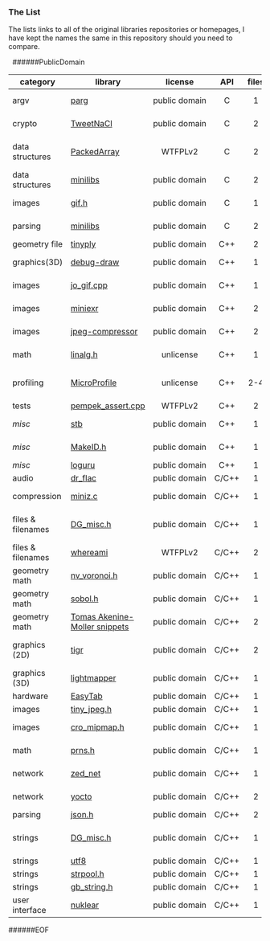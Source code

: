 ### The List

The lists links to all of the original libraries repositories or homepages, I have kept the names the same in this repository should you need to compare.

&nbsp;
######PublicDomain 

category          | library                                                               | license              | API |files| description
----------------- | --------------------------------------------------------------------- |:--------------------:|:---:|:---:| -----------
argv              |  [parg](https://github.com/jibsen/parg)                               |  public&nbsp;domain      |  C  |  1  | command-line argument parsing
crypto            |  [TweetNaCl](http://tweetnacl.cr.yp.to/software.html)                 |   public domain      |  C  |  2  | high-quality tiny cryptography library
data structures   |  [PackedArray](https://github.com/gpakosz/PackedArray)                |   WTFPLv2            |  C  |  2  | memory-efficient array of elements with non-pow2 bitcount
data structures   |  [minilibs](https://github.com/ccxvii/minilibs)                       |   public domain      |  C  |  2  | two-file binary tress (also regex, etc)
images            |  [gif.h](https://github.com/ginsweater/gif-h)                         |   public domain      |  C  |  1  | animated GIF writer (can only include once)
parsing           |  [minilibs](https://github.com/ccxvii/minilibs)                       |   public domain      |  C  |  2  | two-file regex (also binary tree, etc)
geometry file     |  [tinyply](https://github.com/ddiakopoulos/tinyply)                   |   public&nbsp;domain      | C++ |  2  | PLY mesh file loader
graphics(3D)    |  [debug-draw](https://github.com/glampert/debug-draw)                  |   public domain      | C++ |  1  | API-agnostic immediate-mode debug rendering
images            |  [jo_gif.cpp](http://www.jonolick.com/home/gif-writer)                |   public domain      | C++ |  1  | animated GIF writer (CPP file can also be used as H file)
images            |  [miniexr](https://github.com/aras-p/miniexr)                         |   public domain      | C++ |  2  | OpenEXR writer, needs header file
images            |  [jpeg-compressor](https://github.com/richgel999/jpeg-compressor)     |   public domain      | C++ |  2  | 2-file jpeg compress, 2-file jpeg decompress
math              |  [linalg.h](https://github.com/sgorsten/linalg)                       |   unlicense          | C++ |  1  | vector/matrix/quaternion math
profiling         |  [MicroProfile](https://bitbucket.org/jonasmeyer/microprofile)        |   unlicense          | C++ | 2-4 | CPU (and GPU?) profiler, 1-3 header files, uses miniz internally
tests             |  [pempek_assert.cpp](https://github.com/gpakosz/Assert)               |   WTFPLv2            | C++ |  2  | flexible assertions
_misc_            |  [stb](https://github.com/nothings/stb)                               |   public domain      | C++ |  1  | Mixed bag of different libraries
_misc_            |  [MakeID.h](http://www.humus.name/3D/MakeID.h)                        |   public domain      | C++ |  1  | allocate/deallocate small integer IDs efficiently
_misc_            |  [loguru](https://github.com/emilk/loguru)                            |   public domain      | C++ |  1  | flexible logging
audio             |  [dr_flac](https://github.com/mackron/dr_libs)                        |  public&nbsp;domain       |C/C++|  1  | FLAC audio decoder
compression       |  [miniz.c](https://github.com/richgel999/miniz)                       |  public domain       |C/C++|  1  | compression,decompression, zip file, png writing
files & filenames |  [DG_misc.h](https://github.com/DanielGibson/Snippets/)               |  public domain       |C/C++|  1  | Daniel Gibson's stb.h-esque cross-platform helpers: path/file, strings
files & filenames |  [whereami](https://github.com/gpakosz/whereami)                      |  WTFPLv2             |C/C++|  2  | get path/filename of executable or module
geometry math     |  [nv_voronoi.h](http://www.icculus.org/~mordred/nvlib/)               |  public domain       |C/C++|  1  | find voronoi regions on lattice w/ integer inputs
geometry math     |  [sobol.h](https://github.com/Marc-B-Reynolds/Stand-alone-junk/)      |  public domain       |C/C++|  1  | sobol & stratified sampling sequences
geometry math     |  [Tomas Akenine-Moller snippets](http://tinyurl.com/ht79ndj)          |  public domain       |C/C++|  2  | various 3D intersection calculations, not lib-ified
graphics (2D)     |  [tigr](https://bitbucket.org/rmitton/tigr/src)                       |  public domain       |C/C++|  2  | quick-n-dirty window text/graphics for Windows and OSX
graphics (3D)    |  [lightmapper](https://github.com/ands/lightmapper#lightmapper)       |  public domain       |C/C++|  1  | use your OpenGL renderer to offline bake lightmaps
hardware          |  [EasyTab](https://github.com/ApoorvaJ/EasyTab)                       |  public domain       |C/C++|  1  | multi-platform tablet input
images            |  [tiny_jpeg.h](https://github.com/serge-rgb/TinyJPEG/)                |  public domain       |C/C++|  1  | JPEG encoder
images            |  [cro_mipmap.h](https://github.com/thebeast33/cro_lib)                |  public domain       |C/C++|  1  | average, min, max mipmap generators
math              |  [prns.h](http://marc-b-reynolds.github.io/shf/2016/04/19/prns.html)  |  public domain       |C/C++|  1  | seekable pseudo-random number sequences
network           |  [zed_net](https://github.com/ZedZull/zed_net)                        |  public domain       |C/C++|  1  | cross-platform socket wrapper
network           |  [yocto](https://github.com/tom-seddon/yhs)                           |  public domain       |C/C++|  2  | non-production-use http server
parsing           |  [json.h](https://github.com/sheredom/json.h)                         |  public domain       |C/C++|  2  | JSON parser
strings           |  [DG_misc.h](https://github.com/DanielGibson/Snippets/)               |  public domain       |C/C++|  1  | Daniel Gibson's stb.h-esque cross-platform helpers: path/file, strings         
strings           |  [utf8](https://github.com/sheredom/utf8.h)                           |  public domain       |C/C++|  1  | utf8 string library
strings           |  [strpool.h](https://github.com/mattiasgustavsson/libs)               |  public domain       |C/C++|  1  | string interning
strings           |  [gb_string.h](https://github.com/gingerBill/gb)                      |  public domain       |C/C++|  1  | dynamic strings
user interface    |  [nuklear](https://github.com/vurtun/nuklear)                         |  public domain       |C/C++|  1  | minimal GUI toolkit
                                                                                                                       

######EOF
